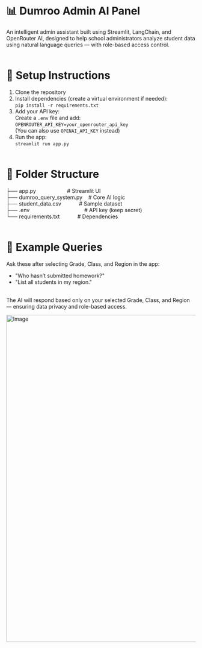 # 📊 Dumroo Admin AI Panel<br>
An intelligent admin assistant built using Streamlit, LangChain, and OpenRouter AI, designed to help school administrators analyze student data using natural language queries — with role-based access control.<br><br>

# 🚀 Setup Instructions<br>
1. Clone the repository<br>
2. Install dependencies (create a virtual environment if needed):<br>
   `pip install -r requirements.txt`<br>
3. Add your API key:<br>
   Create a `.env` file and add:<br>
   `OPENROUTER_API_KEY=your_openrouter_api_key`<br>
   (You can also use `OPENAI_API_KEY` instead)<br>
4. Run the app:<br>
   `streamlit run app.py`<br><br>

# 📂 Folder Structure<br>
├── app.py &nbsp;&nbsp;&nbsp;&nbsp;&nbsp;&nbsp;&nbsp;&nbsp;&nbsp;&nbsp;&nbsp;&nbsp;&nbsp;&nbsp;&nbsp;&nbsp;&nbsp;&nbsp;&nbsp; # Streamlit UI<br>
├── dumroo_query_system.py &nbsp;&nbsp; # Core AI logic<br>
├── student_data.csv &nbsp;&nbsp;&nbsp;&nbsp;&nbsp;&nbsp;&nbsp;&nbsp;&nbsp;&nbsp; # Sample dataset<br>
├── .env &nbsp;&nbsp;&nbsp;&nbsp;&nbsp;&nbsp;&nbsp;&nbsp;&nbsp;&nbsp;&nbsp;&nbsp;&nbsp;&nbsp;&nbsp;&nbsp;&nbsp;&nbsp;&nbsp;&nbsp;&nbsp;&nbsp;&nbsp;&nbsp;&nbsp;&nbsp;&nbsp;&nbsp;&nbsp;&nbsp;&nbsp;&nbsp;&nbsp;&nbsp;&nbsp; # API key (keep secret)<br>
└── requirements.txt &nbsp;&nbsp;&nbsp;&nbsp;&nbsp;&nbsp;&nbsp;&nbsp;&nbsp;&nbsp; # Dependencies<br><br>

# 💬 Example Queries<br>
Ask these after selecting Grade, Class, and Region in the app:<br>
- "Who hasn’t submitted homework?"<br>
- "List all students in my region."<br><br>

The AI will respond based only on your selected Grade, Class, and Region — ensuring data privacy and role-based access.<br>

<img width="1919" height="868" alt="Image" src="https://github.com/user-attachments/assets/7f76b4a1-484f-4f02-8486-da0cfe915167" />
